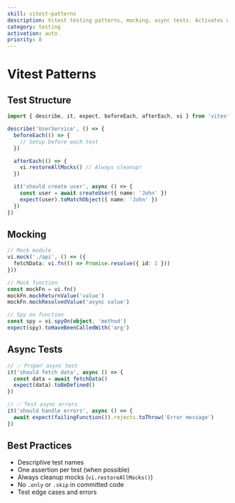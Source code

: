 ```yaml
---
skill: vitest-patterns
description: Vitest testing patterns, mocking, async tests. Activates when vitest.config.ts detected or vitest imports found.
category: testing
activation: auto
priority: 8
---
```


# Vitest Patterns

## Test Structure

```typescript
import { describe, it, expect, beforeEach, afterEach, vi } from 'vitest'

describe('UserService', () => {
  beforeEach(() => {
    // Setup before each test
  })

  afterEach(() => {
    vi.restoreAllMocks() // Always cleanup!
  })

  it('should create user', async () => {
    const user = await createUser({ name: 'John' })
    expect(user).toMatchObject({ name: 'John' })
  })
})
```

## Mocking

```typescript
// Mock module
vi.mock('./api', () => ({
  fetchData: vi.fn(() => Promise.resolve({ id: 1 }))
}))

// Mock function
const mockFn = vi.fn()
mockFn.mockReturnValue('value')
mockFn.mockResolvedValue('async value')

// Spy on function
const spy = vi.spyOn(object, 'method')
expect(spy).toHaveBeenCalledWith('arg')
```

## Async Tests

```typescript
// ✅ Proper async test
it('should fetch data', async () => {
  const data = await fetchData()
  expect(data).toBeDefined()
})

// ✅ Test async errors
it('should handle errors', async () => {
  await expect(failingFunction()).rejects.toThrow('Error message')
})
```

## Best Practices

- Descriptive test names
- One assertion per test (when possible)
- Always cleanup mocks (`vi.restoreAllMocks()`)
- No `.only` or `.skip` in committed code
- Test edge cases and errors
